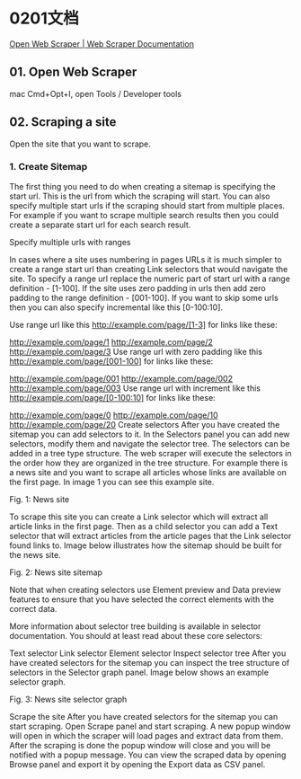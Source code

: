 # 0201文档

[Open Web Scraper | Web Scraper Documentation](https://www.webscraper.io/documentation/open-web-scraper)

## 01. Open Web Scraper

mac Cmd+Opt+I, open Tools / Developer tools

## 02. Scraping a site

Open the site that you want to scrape.

### 1. Create Sitemap

The first thing you need to do when creating a sitemap is specifying the start url. This is the url from which the scraping will start. You can also specify multiple start urls if the scraping should start from multiple places. For example if you want to scrape multiple search results then you could create a separate start url for each search result.

Specify multiple urls with ranges

In cases where a site uses numbering in pages URLs it is much simpler to create a range start url than creating Link selectors that would navigate the site. To specify a range url replace the numeric part of start url with a range definition - [1-100]. If the site uses zero padding in urls then add zero padding to the range definition - [001-100]. If you want to skip some urls then you can also specify incremental like this [0-100:10].

Use range url like this http://example.com/page/[1-3] for links like these:

http://example.com/page/1
http://example.com/page/2
http://example.com/page/3
Use range url with zero padding like this http://example.com/page/[001-100] for links like these:

http://example.com/page/001
http://example.com/page/002
http://example.com/page/003
Use range url with increment like this http://example.com/page/[0-100:10] for links like these:

http://example.com/page/0
http://example.com/page/10
http://example.com/page/20
Create selectors
After you have created the sitemap you can add selectors to it. In the Selectors panel you can add new selectors, modify them and navigate the selector tree. The selectors can be added in a tree type structure. The web scraper will execute the selectors in the order how they are organized in the tree structure. For example there is a news site and you want to scrape all articles whose links are available on the first page. In image 1 you can see this example site.

Fig. 1: News site

To scrape this site you can create a Link selector which will extract all article links in the first page. Then as a child selector you can add a Text selector that will extract articles from the article pages that the Link selector found links to. Image below illustrates how the sitemap should be built for the news site.

Fig. 2: News site sitemap

Note that when creating selectors use Element preview and Data preview features to ensure that you have selected the correct elements with the correct data.

More information about selector tree building is available in selector documentation. You should at least read about these core selectors:

Text selector
Link selector
Element selector
Inspect selector tree
After you have created selectors for the sitemap you can inspect the tree structure of selectors in the Selector graph panel. Image below shows an example selector graph.

Fig. 3: News site selector graph

Scrape the site
After you have created selectors for the sitemap you can start scraping. Open Scrape panel and start scraping. A new popup window will open in which the scraper will load pages and extract data from them. After the scraping is done the popup window will close and you will be notified with a popup message. You can view the scraped data by opening Browse panel and export it by opening the Export data as CSV panel.